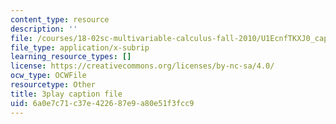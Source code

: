 ```yaml
---
content_type: resource
description: ''
file: /courses/18-02sc-multivariable-calculus-fall-2010/U1EcnfTKXJ0_captions.vtt
file_type: application/x-subrip
learning_resource_types: []
license: https://creativecommons.org/licenses/by-nc-sa/4.0/
ocw_type: OCWFile
resourcetype: Other
title: 3play caption file
uid: 6a0e7c71-c37e-4226-87e9-a80e51f3fcc9
---
```


